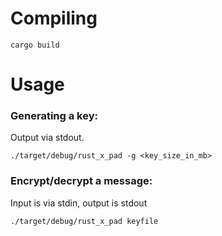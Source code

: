 # Compiling

`cargo build`

# Usage

### Generating a key:

Output via stdout.

`./target/debug/rust_x_pad -g <key_size_in_mb>`

### Encrypt/decrypt a message:

Input is via stdin, output is stdout

`./target/debug/rust_x_pad keyfile`
